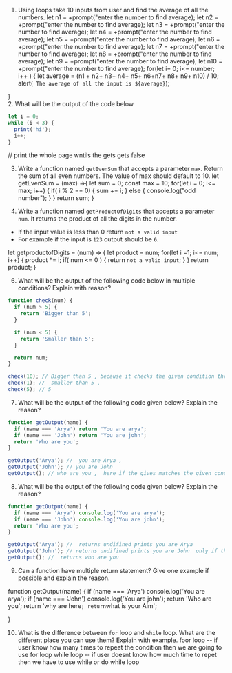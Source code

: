 1. Using loops take 10 inputs from user and find the average of all the numbers.
let n1 = +prompt("enter the number to find average);
let n2 = +prompt("enter the number to find average);
let n3 = +prompt("enter the number to find average);
let n4 = +prompt("enter the number to find average);
let n5 = +prompt("enter the number to find average);
let n6 =  +prompt("enter the number to find average);
let n7 = +prompt("enter the number to find average);
let n8 = +prompt("enter the number to find average);
let n9 =  +prompt("enter the number to find average);
let n10 =  +prompt("enter the number to find average);
for(let i= 0; i<= number; i++ ) {
  let average = (n1 + n2+ n3+ n4+ n5+ n6+n7+ n8+ n9+ n10) / 10;
  alert(` The average of all the input is ${average}`);

}    
2. What will be the output of the code below

```js
let i = 0;
while (i < 3) {
  print('hi');
  i++;
}
``` 
 // print the whole page wntils the gets gets false

3. Write a function named `getEvenSum` that accepts a parameter `max`. Return the sum of all even numbers. The value of max should default to 10.
let getEvenSum = (max) =>{
  let sum = 0;
  const max = 10;
  for(let i = 0; i<= max; i++) {
    if( i % 2 == 0) {
      sum += i;
    } else {
      console.log("odd number");
    }
  }
  return sum;
}
  

5. Write a function named `getProductOfDigits` that accepts a parameter `num`. It returns the product of all the digits in the number.

- If the input value is less than 0 return `not a valid input`
- For example if the input is `123` output should be `6`.

let getproductofDigits = (num) => {
 let product = num;
 for(let i =1; i<= num; i++) {
   product *= i;
   if( num <= 0 ) {
     return `not a valid input`;
   }
 }
 return product; 
}

6. What will be the output of the following code below in multiple conditions? Explain with reason?

```js
function check(num) {
  if (num > 5) {
    return 'Bigger than 5';
  }

  if (num < 5) {
    return 'Smaller than 5';
  }

  return num;
}

check(10); // Bigger than 5 , because it checks the given condition through given function value 
check(1); //  smaller than 5 , 
check(5); // 5
```

7. What will be the output of the following code given below? Explain the reason?

```js
function getOutput(name) {
  if (name === 'Arya') return 'You are arya';
  if (name === 'John') return 'You are john';
  return 'Who are you';
}

getOutput('Arya'); //  you are Arya , 
getOutput('John'); // you are John
getOutput(); // who are you ,  here if the gives matches the given conditon with is datatype then the condition gets executed or  else returns the defsult statement
```

8. What will be the output of the following code given below? Explain the reason?

```js
function getOutput(name) {
  if (name === 'Arya') console.log('You are arya');
  if (name === 'John') console.log('You are john');
  return 'Who are you';
}

getOutput('Arya'); //  returns undifined prints you are Arya
getOutput('John'); // returns undifined prints you are John  only if the condition matches
getOutput(); //  returns who are you
```

9. Can a function have multiple return statement? Give one example if possible and explain the reason.
<!-- A function can have multiple return statements but only one of them will be executed because once a return statement is executed, the program control moves back to the caller function skipping the remaining statements of the current function. -->
function getOutput(name) {
  if (name === 'Arya') console.log('You are arya');
  if (name === 'John') console.log('You are john');
  return 'Who are you';
  return 'why are here` ;
  return `what is your Aim`;

}

10. What is the difference between `for` loop and `while` loop. What are the different place you can use them? Explain with example.
 foor loop -- if user know how many times to repeat the condition then we are going to use for loop 
 while loop -- if user doesnt know how much time to repet then we have to use while or do while loop

 